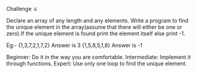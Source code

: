 Challenge ⚔️

Declare an array of any length and any elements. Write a program to find the unique element in the array(assume that there will either be one or zero).If the unique element is found print the element itself else print -1.

 Eg:-  {1,3,7,2,1,7,2}
           Answer is 3
          {1,5,8,5,1,8}
           Answer is -1

Beginner: Do it in the way you are comfortable.
Intermediate: Implement it through functions.
Expert: Use only one loop to find the unique element.
